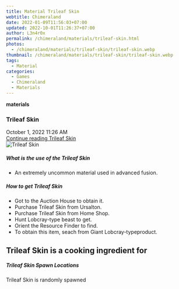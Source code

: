 ```yaml
---
title: Material Trileaf Skin
webtitle: Chimeraland
date: 2022-01-09T11:56:03+07:00
updated: 2022-10-01T11:26:37+07:00
author: L3n4r0x
permalink: /chimeraland/materials/trileaf-skin.html
photos:
  - /chimeraland/materials/trileaf-skin/trileaf-skin.webp
thumbnail: /chimeraland/materials/trileaf-skin/trileaf-skin.webp
tags:
  - Material
categories:
  - Games
  - Chimeraland
  - Materials
---
```


<section id="bootstrap-wrapper">
  <link
    rel="stylesheet"
    href="https://cdn.statically.io/gh/dimaslanjaka/Web-Manajemen/40ac3225/css/bootstrap-4.5-wrapper.css"
  />
  <div
    class="row g-0 border rounded overflow-hidden flex-md-row mb-4 shadow-sm position-relative"
  >
    <div class="col p-4 d-flex flex-column position-static">
      <strong class="d-inline-block mb-2 text-success">materials</strong>
      <h3 class="mb-0">Trileaf Skin</h3>
      <div class="mb-1 text-muted">October 1, 2022 11:26 AM</div>
      <a
        href="/chimeraland/materials/trileaf-skin.html"
        class="stretched-link d-none"
        >Continue reading Trileaf Skin</a
      >
    </div>
    <div class="col-auto d-none d-lg-block">
      <img
        src="/chimeraland/materials/trileaf-skin/trileaf-skin.webp"
        alt="Trileaf Skin"
      />
    </div>
  </div>
  <div class="row">
    <div class="col-lg-6 col-12 mb-2">
      <div class="card">
        <div class="card-body">
          <h5 class="card-title">What is the use of the Trileaf Skin</h5>
          <div class="card-text">
            <ul>
              <li>An extremely uncommon material used in advanced fusion.</li>
            </ul>
          </div>
        </div>
      </div>
    </div>
    <div class="col-lg-6 col-12 mb-2">
      <div class="card">
        <div class="card-body">
          <h5 class="card-title">How to get Trileaf Skin</h5>
          <div class="card-text">
            <ul>
              <li>Got to the Auction House to obtain it.</li>
              <li>Purchase Trileaf Skin from Ursalton.</li>
              <li>Purchase Trileaf Skin from Home Shop.</li>
              <li>Hunt Lobcray-type beast to get.</li>
              <li>Orient the Resource Finder to find.</li>
              <li>
                To obtain this item, seach from Giant Lobcray-typeproduct.
              </li>
            </ul>
          </div>
        </div>
      </div>
    </div>
    <div class="col-lg-6 col-12 mb-2">
      <h2 id="cookable">Trileaf Skin is a cooking ingredient for</h2>
    </div>
    <div class="col-12 mb-2">
      <h5>Trileaf Skin Spawn Locations</h5>
      <p>Trileaf Skin is randomly spawned</p>
    </div>
  </div>
</section>